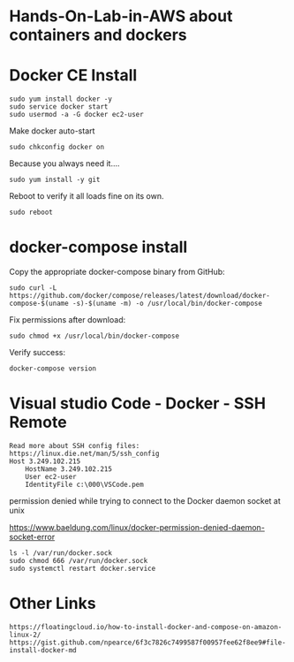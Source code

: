 # Hands-On-Lab-in-AWS about containers and dockers

# Docker CE Install
```
sudo yum install docker -y
sudo service docker start
sudo usermod -a -G docker ec2-user
```

Make docker auto-start
```
sudo chkconfig docker on
```

Because you always need it....
```
sudo yum install -y git
```

Reboot to verify it all loads fine on its own.
```
sudo reboot
```

# docker-compose install

Copy the appropriate docker-compose binary from GitHub:
```
sudo curl -L https://github.com/docker/compose/releases/latest/download/docker-compose-$(uname -s)-$(uname -m) -o /usr/local/bin/docker-compose
```

Fix permissions after download:
```
sudo chmod +x /usr/local/bin/docker-compose
```

Verify success:
```
docker-compose version
```

# Visual studio Code - Docker - SSH Remote
```
Read more about SSH config files: https://linux.die.net/man/5/ssh_config
Host 3.249.102.215
    HostName 3.249.102.215
    User ec2-user
    IdentityFile c:\000\VSCode.pem
```

permission denied while trying to connect to the Docker daemon socket at unix

https://www.baeldung.com/linux/docker-permission-denied-daemon-socket-error
```
ls -l /var/run/docker.sock
sudo chmod 666 /var/run/docker.sock
sudo systemctl restart docker.service

```


# Other Links
```
https://floatingcloud.io/how-to-install-docker-and-compose-on-amazon-linux-2/
https://gist.github.com/npearce/6f3c7826c7499587f00957fee62f8ee9#file-install-docker-md
```
